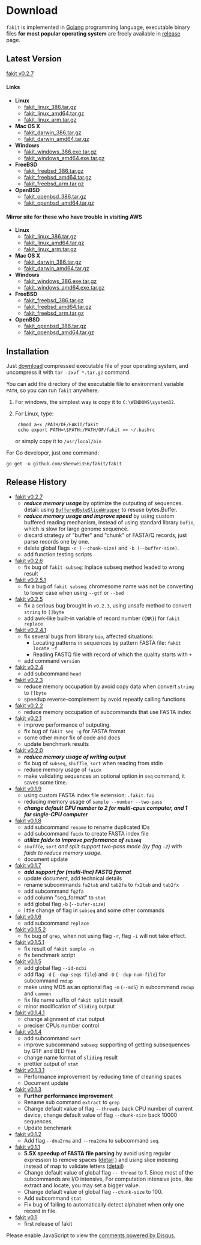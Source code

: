 # Download

`fakit` is implemented in [Golang](https://golang.org/) programming language,
 executable binary files **for most popular operating system** are freely available
  in [release](https://github.com/shenwei356/fakit/releases) page.

## Latest Version

[fakit v0.2.7](https://github.com/shenwei356/fakit/releases/tag/v0.2.7)

#### Links

- **Linux**
    - [fakit_linux_386.tar.gz](https://github.com/shenwei356/fakit/releases/download/v0.2.7/fakit_linux_386.tar.gz)
    - [fakit_linux_amd64.tar.gz](https://github.com/shenwei356/fakit/releases/download/v0.2.7/fakit_linux_amd64.tar.gz)
    - [fakit_linux_arm.tar.gz](https://github.com/shenwei356/fakit/releases/download/v0.2.7/fakit_linux_arm.tar.gz)
- **Mac OS X**
    - [fakit_darwin_386.tar.gz](https://github.com/shenwei356/fakit/releases/download/v0.2.7/fakit_darwin_386.tar.gz)
    - [fakit_darwin_amd64.tar.gz](https://github.com/shenwei356/fakit/releases/download/v0.2.7/fakit_darwin_amd64.tar.gz)
- **Windows**
    - [fakit_windows_386.exe.tar.gz](https://github.com/shenwei356/fakit/releases/download/v0.2.7/fakit_windows_386.exe.tar.gz)
    - [fakit_windows_amd64.exe.tar.gz](https://github.com/shenwei356/fakit/releases/download/v0.2.7/fakit_windows_amd64.exe.tar.gz)
- **FreeBSD**
    - [fakit_freebsd_386.tar.gz](https://github.com/shenwei356/fakit/releases/download/v0.2.7/fakit_freebsd_386.tar.gz)
    - [fakit_freebsd_amd64.tar.gz](https://github.com/shenwei356/fakit/releases/download/v0.2.7/fakit_freebsd_amd64.tar.gz)
    - [fakit_freebsd_arm.tar.gz](https://github.com/shenwei356/fakit/releases/download/v0.2.7/fakit_freebsd_arm.tar.gz)
- **OpenBSD**
    - [fakit_openbsd_386.tar.gz](https://github.com/shenwei356/fakit/releases/download/v0.2.7/fakit_openbsd_386.tar.gz)
    - [fakit_openbsd_amd64.tar.gz](https://github.com/shenwei356/fakit/releases/download/v0.2.7/fakit_openbsd_amd64.tar.gz)

#### Mirror site for these who have trouble in visiting AWS

- **Linux**
    - [fakit_linux_386.tar.gz](http://bioinf.shenwei.me/data/fakit_linux_386.tar.gz)
    - [fakit_linux_amd64.tar.gz](http://bioinf.shenwei.me/data/fakit_linux_amd64.tar.gz)
    - [fakit_linux_arm.tar.gz](http://bioinf.shenwei.me/data/fakit_linux_arm.tar.gz)
- **Mac OS X**
    - [fakit_darwin_386.tar.gz](http://bioinf.shenwei.me/data/fakit_darwin_386.tar.gz)
    - [fakit_darwin_amd64.tar.gz](http://bioinf.shenwei.me/data/fakit_darwin_amd64.tar.gz)
- **Windows**
    - [fakit_windows_386.exe.tar.gz](http://bioinf.shenwei.me/data/fakit_windows_386.exe.tar.gz)
    - [fakit_windows_amd64.exe.tar.gz](http://bioinf.shenwei.me/data/fakit_windows_amd64.exe.tar.gz)
- **FreeBSD**
    - [fakit_freebsd_386.tar.gz](http://bioinf.shenwei.me/data/fakit_freebsd_386.tar.gz)
    - [fakit_freebsd_amd64.tar.gz](http://bioinf.shenwei.me/data/fakit_freebsd_amd64.tar.gz)
    - [fakit_freebsd_arm.tar.gz](http://bioinf.shenwei.me/data/fakit_freebsd_arm.tar.gz)
- **OpenBSD**
    - [fakit_openbsd_386.tar.gz](http://bioinf.shenwei.me/data/fakit_openbsd_386.tar.gz)
    - [fakit_openbsd_amd64.tar.gz](http://bioinf.shenwei.me/data/fakit_openbsd_amd64.tar.gz)

## Installation

Just [download](https://github.com/shenwei356/fakit/releases) compressed
executable file of your operating system, and uncompress it with `tar -zxvf *.tar.gz` command.

You can add the directory of the executable file to environment variable
`PATH`, so you can run `fakit` anywhere.

1. For windows, the simplest way is copy it to `C:\WINDOWS\system32`.

2. For Linux, type:

        chmod a+x /PATH/OF/FAKIT/fakit
        echo export PATH=\$PATH:/PATH/OF/fakit >> ~/.bashrc

    or simply copy it to `/usr/local/bin`

For Go developer, just one command:

    go get -u github.com/shenwei356/fakit/fakit

## Release History

- [fakit v0.2.7](https://github.com/shenwei356/fakit/releases/tag/v0.2.7)
    - ***reduce memory usage*** by optimize the outputing of sequences.
      detail: using [`BufferedByteSliceWrapper`](https://godoc.org/github.com/shenwei356/util/byteutil#BufferedByteSliceWrapper) to resuse bytes.Buffer.
    - ***reduce memory usage and improve speed*** by using custom buffered
     reading mechanism, instead of using standard library `bufio`,
      which is slow for large genome sequence.
    - discard strategy of "buffer" and "chunk" of FASTA/Q records,
      just parse records one by one.
    - delete global flags `-c (--chunk-size)` and `-b (--buffer-size)`.
    - add function testing scripts
- [fakit v0.2.6](https://github.com/shenwei356/fakit/releases/tag/v0.2.6)
    - fix bug of `fakit subseq`: Inplace subseq method leaded to wrong result
- [fakit v0.2.5.1](https://github.com/shenwei356/fakit/releases/tag/v0.2.5.1)
    - fix a bug of `fakit subseq`: chromesome name was not be converting to lower case when using `--gtf` or `--bed`
- [fakit v0.2.5](https://github.com/shenwei356/fakit/releases/tag/v0.2.5)
    - fix a serious bug brought in `v0.2.3`, using unsafe method to convert `string` to `[]byte`
    - add awk-like built-in variable of record number (`{NR}`) for `fakit replace`
- [fakit v0.2.4.1](https://github.com/shenwei356/fakit/releases/tag/v0.2.4.1)
    - fix several bugs from library `bio`, affected situations:
        - Locating patterns in sequences by pattern FASTA file: `fakit locate -f`
        - Reading FASTQ file with record of which the quality starts with `+`
    - add command `version`
- [fakit v0.2.4](https://github.com/shenwei356/fakit/releases/tag/v0.2.4)
    - add subcommand `head`
- [fakit v0.2.3](https://github.com/shenwei356/fakit/releases/tag/v0.2.3)
    - reduce memory occupation by avoid copy data when convert `string` to `[]byte`
    - speedup reverse-complement by avoid repeatly calling functions
- [fakit v0.2.2](https://github.com/shenwei356/fakit/releases/tag/v0.2.2)
    - reduce memory occupation of subcommands that use FASTA index
- [fakit v0.2.1](https://github.com/shenwei356/fakit/releases/tag/v0.2.1)
    - improve performance of outputing.
    - fix bug of `fakit seq -g` for FASTA fromat
    - some other minor fix of code and docs
    - update benchmark results
- [fakit v0.2.0](https://github.com/shenwei356/fakit/releases/tag/v0.2.0)
    - ***reduce memory usage of writing output***
    - fix bug of `subseq`, `shuffle`, `sort` when reading from stdin
    - reduce memory usage of `faidx`
    - make validating sequences an optional option in `seq` command, it saves some time.
- [fakit v0.1.9](https://github.com/shenwei356/fakit/releases/tag/v0.1.9)
    - using custom FASTA index file extension: `.fakit.fai`
    - reducing memory usage of `sample --number --two-pass`
    - ***change default CPU number to 2 for multi-cpus computer, and 1 for single-CPU computer***
- [fakit v0.1.8](https://github.com/shenwei356/fakit/releases/tag/v0.1.8)
    - add subcommand `rename` to rename duplicated IDs
    - add subcommand `faidx` to create FASTA index file
    - ***utilize faidx to improve performance of `subseq`***
    - *`shuffle`, `sort` and split support two-pass mode (by flag `-2`) with faidx to reduce memory usage.*
    - document update
- [fakit v0.1.7](https://github.com/shenwei356/fakit/releases/tag/v0.1.7)
    - ***add support for (multi-line) FASTQ format***
    - update document, add technical details
    - rename subcommands `fa2tab` and `tab2fa` to `fx2tab` and `tab2fx`
    - add subcommand `fq2fa`
    - add column "seq_format" to `stat`
    - add global flag `-b` (`--bufer-size`)
    - little change of flag in `subseq` and some other commands
- [fakit v0.1.6](https://github.com/shenwei356/fakit/releases/tag/v0.1.6)
    - add subcommand `replace`
- [fakit v0.1.5.2](https://github.com/shenwei356/fakit/releases/tag/v0.1.5.2)
    - fix bug of `grep`, when not using flag `-r`, flag `-i` will not take effect.
- [fakit v0.1.5.1](https://github.com/shenwei356/fakit/releases/tag/v0.1.5.1)
    - fix result of `fakit sample -n`
    - fix benchmark script
- [fakit v0.1.5](https://github.com/shenwei356/fakit/releases/tag/v0.1.5)
    - add global flag `--id-ncbi`
    - add flag `-d` (`--dup-seqs-file`) and `-D` (`--dup-num-file`) for subcommand `rmdup`
    - make using MD5 as an optional flag `-m` (`--md5`) in subcommand `rmdup` and `common`
    - fix file name suffix of `fakit split` result
    - minor modification of `sliding` output
- [fakit v0.1.4.1](https://github.com/shenwei356/fakit/releases/tag/v0.1.4.1)
    - change alignment of `stat` output
    - preciser CPUs number control
- [fakit v0.1.4](https://github.com/shenwei356/fakit/releases/tag/v0.1.4)
    - add subcommand `sort`
    - improve subcommand `subseq`: supporting of getting subsequences by GTF and BED files
    - change name format of `sliding` result
    - prettier output of `stat`
- [fakit v0.1.3.1](https://github.com/shenwei356/fakit/releases/tag/v0.1.3.1)
    - Performance improvement by reducing time of cleaning spaces
    - Document update
- [fakit v0.1.3](https://github.com/shenwei356/fakit/releases/tag/v0.1.3)
    - **Further performance improvement**
    - Rename sub command `extract` to `grep`
    - Change default value of flag `--threads` back CPU number of current device,
      change default value of flag `--chunk-size` back 10000 sequences.
    - Update benchmark
- [fakit v0.1.2](https://github.com/shenwei356/fakit/releases/tag/v0.1.2)
    - Add flag `--dna2rna` and `--rna2dna` to subcommand `seq`.
- [fakit v0.1.1](https://github.com/shenwei356/fakit/releases/tag/v0.1.1)
    - **5.5X speedup of FASTA file parsing** by avoid using regular expression to remove spaces ([detail](https://github.com/shenwei356/bio/commit/2457b877cf1b8d79d05adb1a8952f2dff9046eaf) ) and using slice indexing instead of map to validate letters ([detail](https://github.com/shenwei356/bio/commit/0f5912f6a3c6d737faacf9212f62d11c94e5044a))
    - Change default value of global flag `-- thread` to 1. Since most of the subcommands are I/O intensive,  For computation intensive jobs, like extract and locate, you may set a bigger value.
    - Change default value of global flag `--chunk-size` to 100.
    - Add subcommand `stat`
    - Fix bug of failing to automatically detect alphabet when only one record in file.
- [fakit v0.1](https://github.com/shenwei356/fakit/releases/tag/v0.1)
    - first release of fakit

<div id="disqus_thread"></div>
<script>
/**
* RECOMMENDED CONFIGURATION VARIABLES: EDIT AND UNCOMMENT THE SECTION BELOW TO INSERT DYNAMIC VALUES FROM YOUR PLATFORM OR CMS.
* LEARN WHY DEFINING THESE VARIABLES IS IMPORTANT: https://disqus.com/admin/universalcode/#configuration-variables
*/
/*
var disqus_config = function () {
this.page.url = PAGE_URL; // Replace PAGE_URL with your page's canonical URL variable
this.page.identifier = PAGE_IDENTIFIER; // Replace PAGE_IDENTIFIER with your page's unique identifier variable
};
*/
(function() { // DON'T EDIT BELOW THIS LINE
var d = document, s = d.createElement('script');

s.src = '//fastakit.disqus.com/embed.js';

s.setAttribute('data-timestamp', +new Date());
(d.head || d.body).appendChild(s);
})();
</script>
<noscript>Please enable JavaScript to view the <a href="https://disqus.com/?ref_noscript" rel="nofollow">comments powered by Disqus.</a></noscript>
